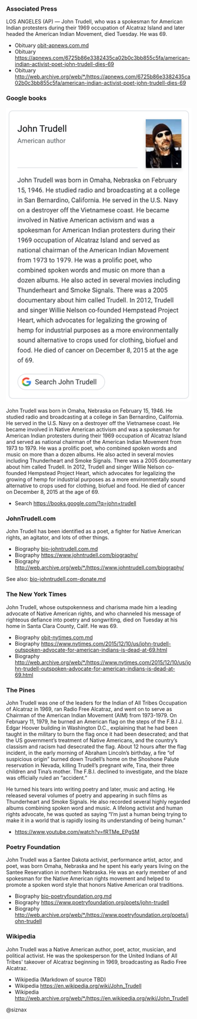 ### Associated Press

LOS ANGELES (AP) — John Trudell, who was a spokesman for American
Indian protesters during their 1969 occupation of Alcatraz Island and
later headed the American Indian Movement, died Tuesday. He was 69.

* Obituary [obit-apnews.com.md](obit-apnews.com.md)
* Obituary https://apnews.com/6725b86e3382435ca02b0c3bb855c5fa/american-indian-activist-poet-john-trudell-dies-69
* Obituary http://web.archive.org/web/*/https://apnews.com/6725b86e3382435ca02b0c3bb855c5fa/american-indian-activist-poet-john-trudell-dies-69


### Google books

![alt](bio-google-books.png)

John Trudell was born in Omaha, Nebraska on February 15, 1946. He
studied radio and broadcasting at a college in San Bernardino,
California. He served in the U.S. Navy on a destroyer off the
Vietnamese coast. He became involved in Native American activism and
was a spokesman for American Indian protesters during their 1969
occupation of Alcatraz Island and served as national chairman of the
American Indian Movement from 1973 to 1979. He was a prolific poet,
who combined spoken words and music on more than a dozen albums. He
also acted in several movies including Thunderheart and Smoke
Signals. There was a 2005 documentary about him called Trudell. In
2012, Trudell and singer Willie Nelson co-founded Hempstead Project
Heart, which advocates for legalizing the growing of hemp for
industrial purposes as a more environmentally sound alternative to
crops used for clothing, biofuel and food. He died of cancer on
December 8, 2015 at the age of 69.

* Search https://books.google.com/?q=john+trudell


### JohnTrudell.com

John Trudell has been identified as a poet, a fighter for Native
American rights, an agitator, and lots of other things.

* Biography [bio-johntrudell.com.md](bio-johntrudell.com.md)
* Biography https://www.johntrudell.com/biography/
* Biography http://web.archive.org/web/*/https://www.johntrudell.com/biography/

See also: [bio-johntrudell.com-donate.md](bio-johntrudell.com-donate.md)


### The New York Times

John Trudell, whose outspokenness and charisma made him a leading
advocate of Native American rights, and who channeled his message of
righteous defiance into poetry and songwriting, died on Tuesday at his
home in Santa Clara County, Calif. He was 69.

* Biography [obit-nytimes.com.md](obit-nytimes.com.md)
* Biography https://www.nytimes.com/2015/12/10/us/john-trudell-outspoken-advocate-for-american-indians-is-dead-at-69.html
* Biography http://web.archive.org/web/*/https://www.nytimes.com/2015/12/10/us/john-trudell-outspoken-advocate-for-american-indians-is-dead-at-69.html


### The Pines

John Trudell was one of the leaders for the Indian of All Tribes
Occupation of Alcatraz in 1969, ran Radio Free Alcatraz, and went on
to serve as Chairman of the American Indian Movement (AIM) from
1973-1979. On February 11, 1979, he burned an American flag on the
steps of the F.B.I J. Edgar Hoover building in Washington D.C.,
explaining that he had been taught in the military to burn the flag
once it had been desecrated; and that the US government’s treatment of
Native Americans, and the country’s classism and racism had desecrated
the flag. About 12 hours after the flag incident, in the early morning
of Abraham Lincoln’s birthday, a fire “of suspicious origin” burned
down Trudell’s home on the Shoshone Palute reservation in Nevada,
killing Trudell’s pregnant wife, Tina, their three children and Tina’s
mother. The F.B.I. declined to investigate, and the blaze was
officially ruled an “accident.” 

He turned his tears into writing poetry and later, music and
acting. He released several volumes of poetry and appearing in such
films as Thunderheart and Smoke Signals. He also recorded several
highly regarded albums combining spoken word and music. A lifelong
activist and human rights advocate, he was quoted as saying “I’m just
a human being trying to make it in a world that is rapidly losing its
understanding of being human.”

* https://www.youtube.com/watch?v=fRTMe_EPgSM


### Poetry Foundation

John Trudell was a Santee Dakota activist, performance artist, actor,
and poet, was born Omaha, Nebraska and he spent his early years living
on the Santee Reservation in northern Nebraska. He was an early member
of and spokesman for the Native American rights movement and helped to
promote a spoken word style that honors Native American oral
traditions. 

* Biography [bio-poetryfoundation.org.md](bio-poetryfoundation.org.md)
* Biography https://www.poetryfoundation.org/poets/john-trudell
* Biography http://web.archive.org/web/*/https://www.poetryfoundation.org/poets/john-trudell


### Wikipedia

John Trudell was a Native American author, poet, actor, musician, and
political activist. He was the spokesperson for the United Indians of
All Tribes' takeover of Alcatraz beginning in 1969, broadcasting as
Radio Free Alcatraz.

* Wikipedia (Markdown of source TBD)
* Wikipedia https://en.wikipedia.org/wiki/John_Trudell
* Wikipedia http://web.archive.org/web/*/https://en.wikipedia.org/wiki/John_Trudell


@siznax

